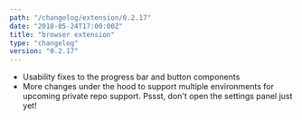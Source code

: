 ```yaml
---
path: "/changelog/extension/0.2.17"
date: "2018-05-24T17:00:00Z"
title: "browser extension"
type: "changelog"
version: "0.2.17"
---
```


* Usability fixes to the progress bar and button components
* More changes under the hood to support multiple environments for upcoming private repo support. Pssst, don't open the settings panel just yet!
